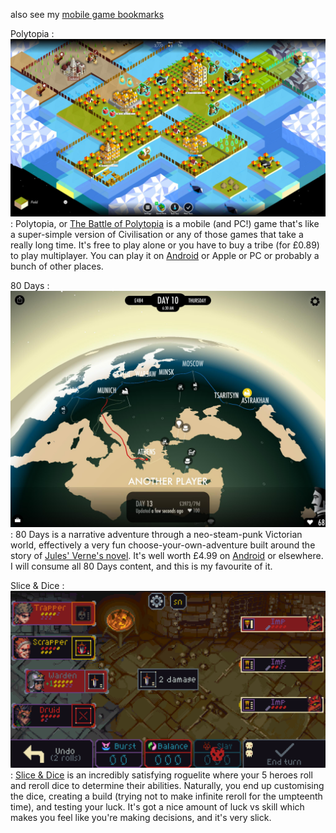 also see my [mobile game bookmarks](/bookmarks/#mobile%20games)

Polytopia
: [![gameplay image of Polytopia](./images/mobile-games_polytopia.jpg)](https://polytopia.io/)
: Polytopia, or [The Battle of Polytopia](https://polytopia.io/) is a mobile (and PC!) game that's like a super-simple version of Civilisation or any of those games that take a really long time. It's free to play alone or you have to buy a tribe (for £0.89) to play multiplayer. You can play it on [Android](https://play.google.com/store/apps/details?id=air.com.midjiwan.polytopia) or Apple or PC or probably a bunch of other places.

80 Days
: [![gameplay image of 80 Days game](./images/mobile-games_80-days.jpg)](https://www.inklestudios.com/80days/)
: 80 Days is a narrative adventure through a neo-steam-punk Victorian world, effectively a very fun choose-your-own-adventure built around the story of [Jules' Verne's novel](https://en.wikipedia.org/wiki/Around_the_World_in_Eighty_Days). It's well worth £4.99 on [Android](https://play.google.com/store/apps/details?id=com.inkle.eightydays) or elsewhere. I will consume all 80 Days content, and this is my favourite of it.

Slice & Dice
: [![gameplay image of Slice & Dice](./images/mobile-games_slice-n-dice.png)](https://tann.itch.io/slice-dice)
: [Slice & Dice](https://tann.itch.io/slice-dice) is an incredibly satisfying roguelite where your 5 heroes roll and reroll dice to determine their abilities. Naturally, you end up customising the dice, creating a build (trying not to make infinite reroll for the umpteenth time), and testing your luck. It's got a nice amount of luck vs skill which makes you feel like you're making decisions, and it's very slick.
